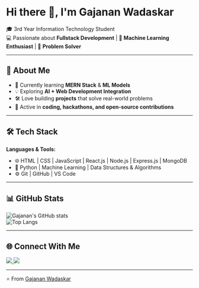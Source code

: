 # Hi there 👋, I'm Gajanan Wadaskar  

🎓 3rd Year Information Technology Student  
💻 Passionate about **Fullstack Development** | 🤖 **Machine Learning Enthusiast** | 🧩 **Problem Solver**  

---

## 🚀 About Me
- 🌱 Currently learning **MERN Stack** & **ML Models**  
- 💡 Exploring **AI + Web Development Integration**  
- 🛠️ Love building **projects** that solve real-world problems  
- 📘 Active in **coding, hackathons, and open-source contributions**  

---

## 🛠️ Tech Stack
**Languages & Tools:**  
- 🌐 HTML | CSS | JavaScript | React.js | Node.js | Express.js | MongoDB  
- 🐍 Python | Machine Learning | Data Structures & Algorithms  
- ⚙️ Git | GitHub | VS Code  

---

## 📊 GitHub Stats
![Gajanan's GitHub stats](https://github-readme-stats.vercel.app/api?username=gajanan888&show_icons=true&theme=radical)  
![Top Langs](https://github-readme-stats.vercel.app/api/top-langs/?username=gajanan888&layout=compact&theme=radical)  

---

## 🌐 Connect With Me  
<p align="left">
  <a href="https://github.com/gajanan888" target="_blank">
    <img src="https://img.shields.io/badge/GitHub-100000?style=for-the-badge&logo=github&logoColor=white"/>
  </a>
  <a href="https://www.linkedin.com/in/gajanan-wadaskar-411728293" target="_blank">
    <img src="https://img.shields.io/badge/LinkedIn-0A66C2?style=for-the-badge&logo=linkedin&logoColor=white"/>
  </a>
</p>  

---

⭐️ From [Gajanan Wadaskar](https://github.com/gajanan888)  
